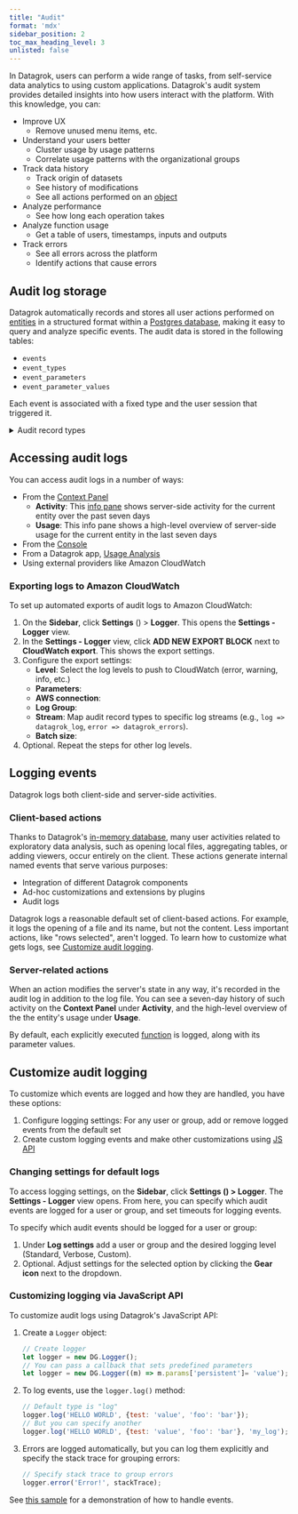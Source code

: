 ```yaml
---
title: "Audit"
format: 'mdx'
sidebar_position: 2
toc_max_heading_level: 3
unlisted: false
---
```


In Datagrok, users can perform a wide range of tasks, from self-service data analytics to using custom applications. Datagrok's audit system provides detailed insights into how
users interact with the platform. With this knowledge, you can:

* Improve UX
  * Remove unused menu items, etc.
* Understand your users better
  * Cluster usage by usage patterns
  * Correlate usage patterns with the organizational groups
* Track data history
  * Track origin of datasets
  * See history of modifications
  * See all actions performed on an [object](../../datagrok/concepts/objects.md)
* Analyze performance
  * See how long each operation takes
* Analyze function usage
  * Get a table of users, timestamps, inputs and outputs
* Track errors
  * See all errors across the platform
  * Identify actions that cause errors

## Audit log storage

Datagrok automatically records and stores all user actions performed on
[entities](../../datagrok/concepts/objects.md) in a structured format within a
[Postgres database](../../develop/under-the-hood/architecture.md#data-engine),
making it easy to query and analyze specific events. The audit data is stored in
the following tables:

* `events`
* `event_types`
* `event_parameters`
* `event_parameter_values`

Each event is associated with a fixed type and the user session that triggered it.

<details>
<summary> Audit record types</summary>

* query-created
* query-edited
* query-deleted
* query-start
* query-published
* query-transformations-edited
* connection-created
* connection-edited
* connection-deleted
* connection-published
* job-created
* job-edited
* job-deleted
* job-transformations-edited
* job-start
* script-created
* script-edited
* script-deleted
* script-start
* script-published
* predictive-model-created
* predictive-model-edited
* predictive-model-deleted
* predictive-model-start
* predictive-model-published
* action-start
* notebook-created
* notebook-edited
* notebook-deleted
* notebook-start
* notebook-published
* project-created
* project-edited
* project-deleted
* project-opened
* entity-shared
* entity-shared-silent
* table-produced
* user-invited
* comment-posted
* dialog-ok
* main-menu-item-click
* error
* tutorial-completed
* viewer-rendered
* log
* package-tested

</details>

## Accessing audit logs

You can access audit logs in a number of ways:
* From the [Context Panel](../../datagrok/navigation/panels/panels.md#context-panel)
     * **Activity**: This [info pane](../../datagrok/navigation/panels/info-panels.md) shows server-side activity for the current entity over the past seven days
     * **Usage**: This info pane shows a high-level overview of server-side usage for the current entity in the last seven days
* From the [Console](../../datagrok/navigation/panels/panels.md#console)
* From a Datagrok app, [Usage Analysis](../usage-analysis.md)
* Using external providers like Amazon CloudWatch

### Exporting logs to Amazon CloudWatch

To set up automated exports of audit logs to Amazon CloudWatch:

1. On the **Sidebar**, click **Settings** (<FAIcon icon="fa-solid fa-gear"/>) > **Logger**. This opens the **Settings - Logger** view.
1. In the **Settings - Logger** view, click **ADD NEW EXPORT BLOCK** next to **CloudWatch export**. This shows the export settings.
1. Configure the export settings:
     * **Level**: Select the log levels to push to CloudWatch (error, warning, info, etc.) 
     * **Parameters**: 
     * **AWS connection**:
     * **Log Group**: 
     * **Stream**: Map audit record types to specific log streams (e.g., `log => datagrok_log`, `error => datagrok_errors`).
     * **Batch size**:
1. Optional. Repeat the steps for other log levels.

## Logging events

Datagrok logs both client-side and server-side activities. 

### Client-based actions

Thanks to Datagrok's [in-memory database](../../develop/under-the-hood/performance.md#in-memory-database), many
user activities related to exploratory data analysis, such as opening local
files, aggregating tables, or adding viewers, occur entirely on the client.
These actions generate internal named events that serve various purposes:

* Integration of different Datagrok components
* Ad-hoc customizations and extensions by plugins
* Audit logs

Datagrok logs a reasonable default set of client-based actions. For example, it
logs the opening of a file and its name, but not the content. Less important
actions, like "rows selected", aren't logged. To learn how to customize what
gets logs, see [Customize audit logging](#customize-audit-logging).

### Server-related actions

When an action modifies the server's state in any way, it's recorded in the
audit log in addition to the log file. You can see a seven-day history of such
activity on the **Context Panel** under **Activity**, and the
high-level overview of the the entity's usage under **Usage**.

By default, each explicitly executed
[function](../../datagrok/concepts/functions/functions.md) is logged,
along with its parameter values.

## Customize audit logging

To customize which events are logged and how they are handled, you have these options:

1. Configure logging settings: For any user or group, add or remove logged
   events from the default set
1. Create custom logging events and make other customizations using [JS API](#customize-logging-via-javascript-api)

### Changing settings for default logs

To access logging settings, on the **Sidebar**,  click **Settings (<FAIcon
icon="fa-solid fa-gear"/>) > Logger**. The **Settings - Logger** view opens.
From here, you can specify which audit events are logged for a user or group,
and set timeouts for logging events. 

To specify which audit events should be logged for a user or group:

1. Under **Log settings** add a user or group and the desired logging level (Standard, Verbose, Custom).
1. Optional. Adjust settings for the selected option by clicking the **Gear icon** next to the dropdown.

### Customizing logging via JavaScript API

To customize audit logs using Datagrok's JavaScript API:

1. Create a `Logger` object:

     ```javascript
     // Create logger
     let logger = new DG.Logger();
     // You can pass a callback that sets predefined parameters
     let logger = new DG.Logger((m) => m.params['persistent']= 'value');
     ```

1. To log events, use the `logger.log()` method:

     ```javascript
     // Default type is "log"
     logger.log('HELLO WORLD', {test: 'value', 'foo': 'bar'});
     // But you can specify another
     logger.log('HELLO WORLD', {test: 'value', 'foo': 'bar'}, 'my_log');
     ```

1. Errors are logged automatically, but you can log them explicitly and specify
   the stack trace for grouping errors:

     ```javascript
     // Specify stack trace to group errors
     logger.error('Error!', stackTrace);
     ```

See [this sample](https://public.datagrok.ai/js/samples/ui/ui-events)
for a demonstration of how to handle events.